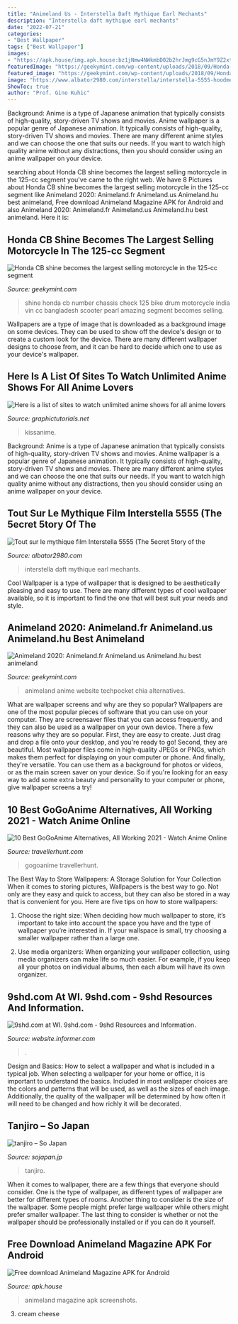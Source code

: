 ```yaml
---
title: "Animeland Us - Interstella Daft Mythique Earl Mechants"
description: "Interstella daft mythique earl mechants"
date: "2022-07-21"
categories:
- "Best Wallpaper"
tags: ["Best Wallpaper"]
images:
- "https://apk.house/img.apk.house:bz1jNmw4NWkmbD02b2hrJmg9cG5nJmY9Z2xtJmk9MzA3"
featuredImage: "https://geekymint.com/wp-content/uploads/2018/09/Honda-CB-Shine-White.jpg"
featured_image: "https://geekymint.com/wp-content/uploads/2018/09/Honda-CB-Shine-White.jpg"
image: "https://www.albator2980.com/interstella/interstella-5555-hoodmen.jpg"
ShowToc: true
author: "Prof. Gino Kuhic"
---
```



Background: Anime is a type of Japanese animation that typically consists of high-quality, story-driven TV shows and movies.
Anime wallpaper is a popular genre of Japanese animation. It typically consists of high-quality, story-driven TV shows and movies. There are many different anime styles and we can choose the one that suits our needs. If you want to watch high quality anime without any distractions, then you should consider using an anime wallpaper on your device.

	

		
searching about Honda CB shine becomes the largest selling motorcycle in the 125-cc segment you've came to the right web. We have 8 Pictures about Honda CB shine becomes the largest selling motorcycle in the 125-cc segment like Animeland 2020: Animeland.fr Animeland.us Animeland.hu best animeland, Free download Animeland Magazine APK for Android and also Animeland 2020: Animeland.fr Animeland.us Animeland.hu best animeland. Here it is:
		
    
## Honda CB Shine Becomes The Largest Selling Motorcycle In The 125-cc Segment

<img loading=lazy src="https://geekymint.com/wp-content/uploads/2018/09/Honda-CB-Shine-White.jpg" onerror="this.onerror=null;this.src='https://tse4.mm.bing.net/th?id=OIP.tl7kD9p_Sbw-8RQVswWYTgHaFj&amp;pid=15.1';" alt="Honda CB shine becomes the largest selling motorcycle in the 125-cc segment">

_Source: geekymint.com_

>shine honda cb number chassis check 125 bike drum motorcycle india vin cc bangladesh scooter pearl amazing segment becomes selling. 

	

Wallpapers are a type of image that is downloaded as a background image on some devices. They can be used to show off the device's design or to create a custom look for the device. There are many different wallpaper designs to choose from, and it can be hard to decide which one to use as your device's wallpaper.

    
## Here Is A List Of Sites To Watch Unlimited Anime Shows For All Anime Lovers

<img loading=lazy src="https://graphictutorials.net/wp-content/uploads/2020/05/The-15-Most-Powerful-Anime-Characters-Of-All-Time-1024x512.jpg" onerror="this.onerror=null;this.src='https://tse3.mm.bing.net/th?id=OIP.C2cvWZ7RXZsvkaYgJNiczAHaDt&amp;pid=15.1';" alt="Here is a list of sites to watch unlimited anime shows for all anime lovers">

_Source: graphictutorials.net_

>kissanime. 

	

Background: Anime is a type of Japanese animation that typically consists of high-quality, story-driven TV shows and movies.
Anime wallpaper is a popular genre of Japanese animation. It typically consists of high-quality, story-driven TV shows and movies. There are many different anime styles and we can choose the one that suits our needs. If you want to watch high quality anime without any distractions, then you should consider using an anime wallpaper on your device.

    
## Tout Sur Le Mythique Film Interstella 5555 (The 5ecret 5tory Of The

<img loading=lazy src="https://www.albator2980.com/interstella/interstella-5555-hoodmen.jpg" onerror="this.onerror=null;this.src='https://tse1.mm.bing.net/th?id=OIP.YgJ9q-XnxnK-fX4q9Vyt_AHaKp&amp;pid=15.1';" alt="Tout sur le mythique film Interstella 5555 (The 5ecret 5tory of the">

_Source: albator2980.com_

>interstella daft mythique earl mechants. 

	

Cool Wallpaper is a type of wallpaper that is designed to be aesthetically pleasing and easy to use. There are many different types of cool wallpaper available, so it is important to find the one that will best suit your needs and style.

    
## Animeland 2020: Animeland.fr Animeland.us Animeland.hu Best Animeland

<img loading=lazy src="https://geekymint.com/wp-content/uploads/2020/04/Animeland.jpg" onerror="this.onerror=null;this.src='https://tse2.mm.bing.net/th?id=OIP.M9W3ODoLdPfEZSSUqzztkAHaEK&amp;pid=15.1';" alt="Animeland 2020: Animeland.fr Animeland.us Animeland.hu best animeland">

_Source: geekymint.com_

>animeland anime website techpocket chia alternatives. 

	

What are wallpaper screens and why are they so popular?
Wallpapers are one of the most popular pieces of software that you can use on your computer. They are screensaver files that you can access frequently, and they can also be used as a wallpaper on your own device. There a few reasons why they are so popular. First, they are easy to create. Just drag and drop a file onto your desktop, and you're ready to go! Second, they are beautiful. Most wallpaper files come in high-quality JPEGs or PNGs, which makes them perfect for displaying on your computer or phone. And finally, they're versatile. You can use them as a background for photos or videos, or as the main screen saver on your device. So if you're looking for an easy way to add some extra beauty and personality to your computer or phone, give wallpaper screens a try!

    
## 10 Best GoGoAnime Alternatives, All Working 2021 - Watch Anime Online

<img loading=lazy src="https://travellerhunt.com/wp-content/uploads/2020/03/GoGoAnime-1024x683.jpg" onerror="this.onerror=null;this.src='https://tse4.mm.bing.net/th?id=OIP.YYIXD1pLAjq_-8gEVpD3MgHaE8&amp;pid=15.1';" alt="10 Best GoGoAnime Alternatives, All Working 2021 - Watch Anime Online">

_Source: travellerhunt.com_

>gogoanime travellerhunt. 

	

The Best Way to Store Wallpapers: A Storage Solution for Your Collection
When it comes to storing pictures, Wallpapers is the best way to go. Not only are they easy and quick to access, but they can also be stored in a way that is convenient for you. Here are five tips on how to store wallpapers:
1) Choose the right size: When deciding how much wallpaper to store, it’s important to take into account the space you have and the type of wallpaper you’re interested in. If your wallspace is small, try choosing a smaller wallpaper rather than a large one.

2) Use media organizers: When organizing your wallpaper collection, using media organizers can make life so much easier. For example, if you keep all your photos on individual albums, then each album will have its own organizer.

    
## 9shd.com At WI. 9shd.com - 9shd Resources And Information.

<img loading=lazy src="https://assets.webinfcdn.net/thumbnails/280x202/f/fullmoviesyify.com.png" onerror="this.onerror=null;this.src='https://tse4.mm.bing.net/th?id=OIP.o1V8Az7RQW2s1xMbEf6pugAAAA&amp;pid=15.1';" alt="9shd.com at WI. 9shd.com - 9shd Resources and Information.">

_Source: website.informer.com_

>. 

	

Design and Basics: How to select a wallpaper and what is included in a typical job.
When selecting a wallpaper for your home or office, it is important to understand the basics. Included in most wallpaper choices are the colors and patterns that will be used, as well as the sizes of each image. Additionally, the quality of the wallpaper will be determined by how often it will need to be changed and how richly it will be decorated.

    
## Tanjiro – So Japan

<img loading=lazy src="https://i0.wp.com/sojapan.jp/wp-content/uploads/2020/04/tanjiro.jpg?ssl=1" onerror="this.onerror=null;this.src='https://tse1.mm.bing.net/th?id=OIP.o9XtQUemM88oD6f-uBq02gHaMJ&amp;pid=15.1';" alt="tanjiro – So Japan">

_Source: sojapan.jp_

>tanjiro. 

	

When it comes to wallpaper, there are a few things that everyone should consider. One is the type of wallpaper, as different types of wallpaper are better for different types of rooms. Another thing to consider is the size of the wallpaper. Some people might prefer large wallpaper while others might prefer smaller wallpaper. The last thing to consider is whether or not the wallpaper should be professionally installed or if you can do it yourself.

    
## Free Download Animeland Magazine APK For Android

<img loading=lazy src="https://apk.house/img.apk.house:bz1jNmw4NWkmbD02b2hrJmg9cG5nJmY9Z2xtJmk9MzA3" onerror="this.onerror=null;this.src='https://tse4.mm.bing.net/th?id=OIP.fK1jUTKB-muFYrP_mHLVUgAAAA&amp;pid=15.1';" alt="Free download Animeland Magazine APK for Android">

_Source: apk.house_

>animeland magazine apk screenshots. 

	

3. cream cheese 

